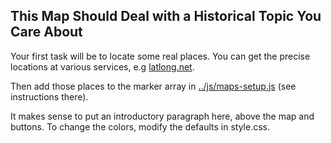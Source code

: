 <section id="test">

# This Map Should Deal with a Historical Topic You Care About 

Your first task will be to locate some real places.  You can get the precise locations at various services, e.g [latlong.net](http://www.latlong.net/).

Then add those places to the marker array in [../js/maps-setup.js](../js/maps-setup.js) (see instructions there).

It makes sense to put an introductory paragraph here, above the map and buttons. To change the colors, modify the defaults in style.css.


</section>

